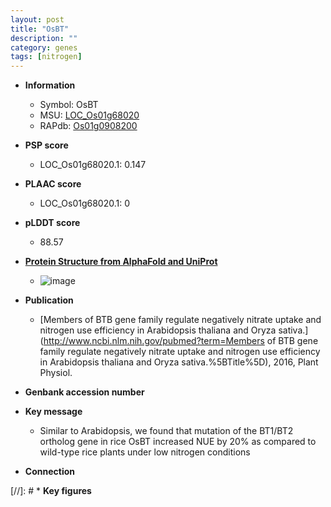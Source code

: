 ```yaml
---
layout: post
title: "OsBT"
description: ""
category: genes
tags: [nitrogen]
---
```


* **Information**  
    + Symbol: OsBT  
    + MSU: [LOC_Os01g68020](http://rice.plantbiology.msu.edu/cgi-bin/ORF_infopage.cgi?orf=LOC_Os01g68020)  
    + RAPdb: [Os01g0908200](http://rapdb.dna.affrc.go.jp/viewer/gbrowse_details/irgsp1?name=Os01g0908200)  

* **PSP score**  
    + LOC_Os01g68020.1: 0.147 

* **PLAAC score**  
    + LOC_Os01g68020.1: 0 

* **pLDDT score**
    + 88.57

* **[Protein Structure from AlphaFold and UniProt](https://www.uniprot.org/uniprotkb/Q8L3R7/entry#structure)**
    + ![image](https://ricepsp.github.io/images/Q8/AF-Q8L3R7-F1.png)

* **Publication**  
    + [Members of BTB gene family regulate negatively nitrate uptake and nitrogen use efficiency in Arabidopsis thaliana and Oryza sativa.](http://www.ncbi.nlm.nih.gov/pubmed?term=Members of BTB gene family regulate negatively nitrate uptake and nitrogen use efficiency in Arabidopsis thaliana and Oryza sativa.%5BTitle%5D), 2016, Plant Physiol.

* **Genbank accession number**  

* **Key message**  
    + Similar to Arabidopsis, we found that mutation of the BT1/BT2 ortholog gene in rice OsBT increased NUE by 20% as compared to wild-type rice plants under low nitrogen conditions

* **Connection**  

[//]: # * **Key figures**  


